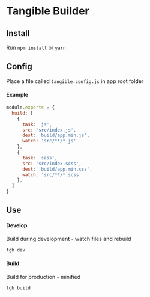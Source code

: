 # Tangible Builder

## Install

Run `npm install` or `yarn`

## Config

Place a file called `tangible.config.js` in app root folder

#### Example

```js
module.exports = {
  build: [
    {
      task: 'js',
      src: 'src/index.js',
      dest: 'build/app.min.js',
      watch: 'src/**/*.js'
    },
    {
      task: 'sass',
      src: 'src/index.scss',
      dest: 'build/app.min.css',
      watch: 'src/**/*.scss'
    },
  ]
}
```

## Use

#### Develop

Build during development - watch files and rebuild

```sh
tgb dev
```

#### Build

Build for production - minified

```sh
tgb build
```

